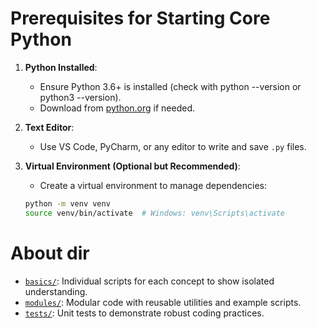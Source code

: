 # Prerequisites for Starting Core Python

1. **Python Installed**:

   - Ensure Python 3.6+ is installed (check with python --version or python3 --version).
   - Download from [python.org](https://www.python.org/downloads/) if needed.

2. **Text Editor**:

   - Use VS Code, PyCharm, or any editor to write and save `.py` files.

3. **Virtual Environment (Optional but Recommended)**:

   - Create a virtual environment to manage dependencies:

   ```bash
   python -m venv venv
   source venv/bin/activate  # Windows: venv\Scripts\activate
   ```

# About dir

- [`basics/`](./basics/README.md): Individual scripts for each concept to show isolated understanding.
- [`modules/`](./modules/): Modular code with reusable utilities and example scripts.
- [`tests/`](./tests/): Unit tests to demonstrate robust coding practices.
